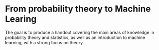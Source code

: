 # From probability theory to Machine Learing
The goal is to produce a handout covering the main areas of knowledge in probability theory and statistics, as well as an introduction to machine learning, with a strong focus on theory. 
